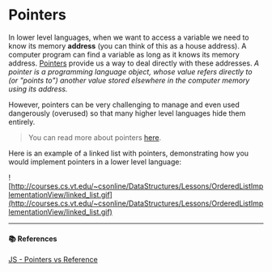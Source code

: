 # Pointers

In lower level languages, when we want to access a variable we need to know its memory __address__ (you can think of this as a house address). A computer program can find a variable as long as it knows its memory address. <a href="https://en.wikipedia.org/wiki/Pointer_(computer_programming)">Pointers</a> provide us a way to deal directly with these addresses. *A pointer is a programming language object, whose value refers directly to (or "points to") another value stored elsewhere in the computer memory using its address.*

However, pointers can be very challenging to manage and even used dangerously (overused) so that many higher level languages hide them entirely.

> You can read more about pointers [here](http://en.wikipedia.org/wiki/Pointer_%28computer_programming%29).

Here is an example of a linked list with pointers, demonstrating how you would implement pointers in a lower level language:

![http://courses.cs.vt.edu/~csonline/DataStructures/Lessons/OrderedListImplementationView/linked_list.gif](http://courses.cs.vt.edu/~csonline/DataStructures/Lessons/OrderedListImplementationView/linked_list.gif)

<hr />

#### 📚 References
[JS - Pointers vs Reference](http://stackoverflow.com/questions/8318357/javascript-pointer-reference-craziness-can-someone-explain-this)
